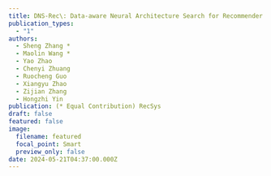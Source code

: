 ```yaml
---
title: DNS-Rec\: Data-aware Neural Architecture Search for Recommender Systems
publication_types:
  - "1"
authors:
  - Sheng Zhang *
  - Maolin Wang *
  - Yao Zhao
  - Chenyi Zhuang
  - Ruocheng Guo
  - Xiangyu Zhao
  - Zijian Zhang
  - Hongzhi Yin
publication: (* Equal Contribution) RecSys
draft: false
featured: false
image:
  filename: featured
  focal_point: Smart
  preview_only: false
date: 2024-05-21T04:37:00.000Z
---
```


